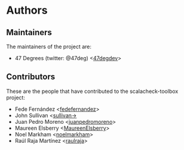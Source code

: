 # Authors

## Maintainers

The maintainers of the project are:

* 47 Degrees (twitter: @47deg) <[47degdev](https://github.com/47degdev)>

## Contributors

These are the people that have contributed to the scalacheck-toolbox project:

* Fede Fernández <[fedefernandez](https://github.com/fedefernandez)>
* John Sullivan <[sullivan-](https://github.com/sullivan-)>
* Juan Pedro Moreno <[juanpedromoreno](https://github.com/juanpedromoreno)>
* Maureen Elsberry  <[MaureenElsberry](https://github.com/MaureenElsberry)>
* Noel Markham <[noelmarkham](https://github.com/noelmarkham)>
* Raúl Raja Martínez <[raulraja](https://github.com/raulraja)>